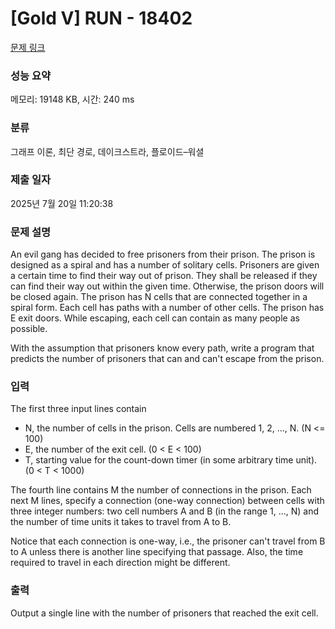 # [Gold V] RUN - 18402 

[문제 링크](https://www.acmicpc.net/problem/18402) 

### 성능 요약

메모리: 19148 KB, 시간: 240 ms

### 분류

그래프 이론, 최단 경로, 데이크스트라, 플로이드–워셜

### 제출 일자

2025년 7월 20일 11:20:38

### 문제 설명

<p>An evil gang has decided to free prisoners from their prison. The prison is designed as a spiral and has a number of solitary cells. Prisoners are given a certain time to find their way out of prison. They shall be released if they can find their way out within the given time. Otherwise, the prison doors will be closed again. The prison has N cells that are connected together in a spiral form. Each cell has paths with a number of other cells. The prison has E exit doors. While escaping, each cell can contain as many people as possible.</p>

<p>With the assumption that prisoners know every path, write a program that predicts the number of prisoners that can and can't escape from the prison.</p>

### 입력 

 <p>The first three input lines contain</p>

<ul>
	<li>N, the number of cells in the prison. Cells are numbered 1, 2, ..., N. (N <= 100)</li>
	<li>E, the number of the exit cell. (0 < E < 100)</li>
	<li>T, starting value for the count-down timer (in some arbitrary time unit). (0 < T < 1000)</li>
</ul>

<p>The fourth line contains M the number of connections in the prison. Each next M lines, specify a connection (one-way connection) between cells with three integer numbers: two cell numbers A and B (in the range 1, ..., N) and the number of time units it takes to travel from A to B.</p>

<p>Notice that each connection is one-way, i.e., the prisoner can't travel from B to A unless there is another line specifying that passage. Also, the time required to travel in each direction might be different.</p>

### 출력 

 <p>Output a single line with the number of prisoners that reached the exit cell.</p>

